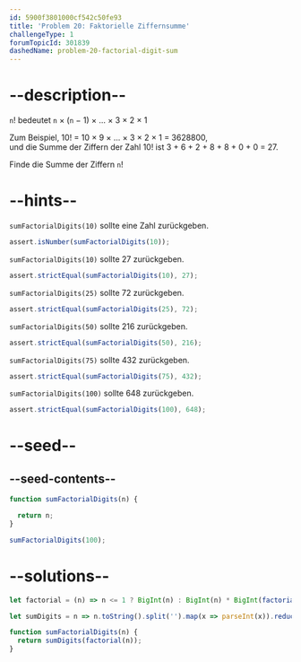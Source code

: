 ```yaml
---
id: 5900f3801000cf542c50fe93
title: 'Problem 20: Faktorielle Ziffernsumme'
challengeType: 1
forumTopicId: 301839
dashedName: problem-20-factorial-digit-sum
---
```


# --description--

`n`! bedeutet `n` × (`n` − 1) × ... × 3 × 2 × 1

Zum Beispiel, 10! = 10 × 9 × ... × 3 × 2 × 1 = 3628800,  
und die Summe der Ziffern der Zahl 10! ist 3 + 6 + 2 + 8 + 8 + 0 + 0 = 27.

Finde die Summe der Ziffern `n`!

# --hints--

`sumFactorialDigits(10)` sollte eine Zahl zurückgeben.

```js
assert.isNumber(sumFactorialDigits(10));
```

`sumFactorialDigits(10)` sollte 27 zurückgeben.

```js
assert.strictEqual(sumFactorialDigits(10), 27);
```

`sumFactorialDigits(25)` sollte 72 zurückgeben.

```js
assert.strictEqual(sumFactorialDigits(25), 72);
```

`sumFactorialDigits(50)` sollte 216 zurückgeben.

```js
assert.strictEqual(sumFactorialDigits(50), 216);
```

`sumFactorialDigits(75)` sollte 432 zurückgeben.

```js
assert.strictEqual(sumFactorialDigits(75), 432);
```

`sumFactorialDigits(100)` sollte 648 zurückgeben.

```js
assert.strictEqual(sumFactorialDigits(100), 648);
```

# --seed--

## --seed-contents--

```js
function sumFactorialDigits(n) {

  return n;
}

sumFactorialDigits(100);
```

# --solutions--

```js
let factorial = (n) => n <= 1 ? BigInt(n) : BigInt(n) * BigInt(factorial(--n));

let sumDigits = n => n.toString().split('').map(x => parseInt(x)).reduce((a,b) => a + b);

function sumFactorialDigits(n) {
  return sumDigits(factorial(n));
}
```
